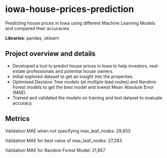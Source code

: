 # iowa-house-prices-prediction
 Predicting house prices in Iowa using different Machine Learning Models and compared their accuracies
 
 **Libraries**: pandas, sklearn

## Project overview and details 

- Developed a tool to predict house prices in Iowa to help investors, real-estate professionals and potential house owners.
- Initial explored dataset to get an insight into the properties.
- Optimised Decision Tree models (at multiple lead nodes) and Random Forest models to get the best model and lowest Mean Absolute Error (MAE).
- Trained and validated the models on training and test dataset to evaluate accuracy. 

## Metrics
Validation MAE when not specifying max_leaf_nodes: 29,653

Validation MAE for best value of max_leaf_nodes: 27,283

Validation MAE for Random Forest Model: 21,857

